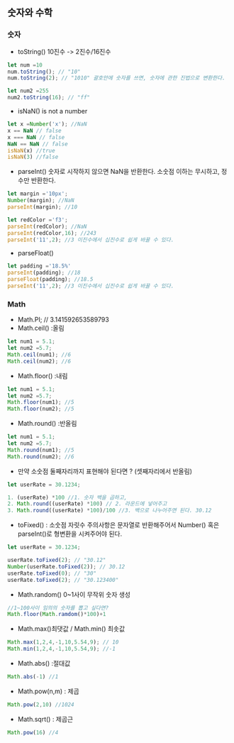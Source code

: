 ## 숫자와 수학


### 숫자

- toString() 10진수 -> 2진수/16진수
```javascript
let num =10
num.toString(); // "10"
num.toString(2); // "1010" 괄호안에 숫자를 쓰면, 숫자에 관한 진법으로 변환한다. 

let num2 =255
num2.toString(16); // "ff"
```
- isNaN() is not a number
```javascript
let x =Number('x'); //NaN
x == NaN // false
x === NaN // false
NaN == NaN // false
isNaN(x) //true
isNaN(3) //false
```
- parseInt() 숫자로 시작하지 않으면 NaN을 반환한다.
소숫점 이하는 무시하고, 정수만 반환한다.
```javascript
let margin ='10px';
Number(margin); //NaN
parseInt(margin); //10

let redColor ='f3';
parseInt(redColor); //NaN
parseInt(redColor,16); //243
parseInt('11',2); //3 이진수에서 십진수로 쉽게 바꿀 수 있다.
```
- parseFloat() 
```javascript
let padding ='18.5%'
parseInt(padding); //18
parseFloat(padding); //18.5
parseInt('11',2); //3 이진수에서 십진수로 쉽게 바꿀 수 있다.
```

### Math

- Math.PI; // 3.141592653589793
- Math.ceil() :올림
```javascript
let num1 = 5.1;
let num2 =5.7;
Math.ceil(num1); //6
Math.ceil(num2); //6 
```
- Math.floor() :내림
```javascript
let num1 = 5.1;
let num2 =5.7;
Math.floor(num1); //5
Math.floor(num2); //5 
```
- Math.round() :반올림
```javascript
let num1 = 5.1;
let num2 =5.7;
Math.round(num1); //5
Math.round(num2); //6
```
- 만약 소숫점 둘째자리까지 표현해야 된다면 ? (셋째자리에서 반올림) 
```javascript
let userRate = 30.1234;

1. (userRate) *100 //1. 숫자 백을 곱하고,
2. Math.round((userRate) *100) // 2. 라운드에 넣어주고
3. Math.round((userRate) *100)/100 //3. 백으로 나누어주면 된다. 30.12
```
- toFixed() : 소숫점 자릿수 주의사항은 문자열로 반환해주어서 Number() 혹은 parseInt()로 형변환을 시켜주어야 된다.
```javascript
let userRate = 30.1234;

userRate.toFixed(2); // "30.12"
Number(userRate.toFixed(2)); // 30.12
userRate.toFixed(0); // "30"
userRate.toFixed(2); // "30.123400"
```

- Math.random() 0~1사이 무작위 숫자 생성
```javascript
//1~100사이 임의의 숫자를 뽑고 싶다면?
Math.floor(Math.ramdom()*100)+1
```

- Math.max()최댓값 / Math.min() 최솟값
```javascript
Math.max(1,2,4,-1,10,5.54,9); // 10
Math.min(1,2,4,-1,10,5.54,9); //-1
```
- Math.abs() :절대값
```javascript
Math.abs(-1) //1
```
- Math.pow(n,m) : 제곱
```javascript
Math.pow(2,10) //1024
```
- Math.sqrt() : 제곱근
```javascript
Math.pow(16) //4
```